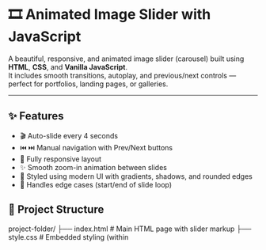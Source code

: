 # 🎞️ Animated Image Slider with JavaScript

A beautiful, responsive, and animated image slider (carousel) built using **HTML**, **CSS**, and **Vanilla JavaScript**.  
It includes smooth transitions, autoplay, and previous/next controls — perfect for portfolios, landing pages, or galleries.

---

## ✨ Features

- 🎬 Auto-slide every 4 seconds
- ⏮️ ⏭️ Manual navigation with Prev/Next buttons
- 📱 Fully responsive layout
- ✨ Smooth zoom-in animation between slides
- 🎨 Styled using modern UI with gradients, shadows, and rounded edges
- 🛑 Handles edge cases (start/end of slide loop)
  
## 📂 Project Structure

project-folder/
├── index.html       # Main HTML page with slider markup
├── style.css        # Embedded styling (within <style> tag)
├── script.js        # JavaScript for logic and transitions
└── README.md        # Project documentation

## 👨‍💻 Author

**Abdullah Omar Akram AL-Safar**  
📺 [LEVEL UP IT - YouTube](https://www.youtube.com/@LEVEL_UP_IT)  
🔗 [LinkedIn](https://www.linkedin.com/in/abdullah-omar-2a552834b)  
📬 [Email](mailto:abodyalsafar2009@gmail.com)
